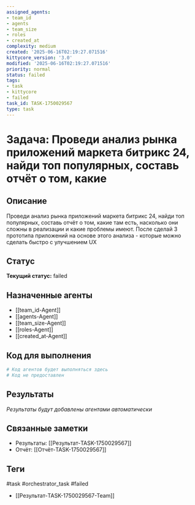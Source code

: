 ```yaml
---
assigned_agents:
- team_id
- agents
- team_size
- roles
- created_at
complexity: medium
created: '2025-06-16T02:19:27.071516'
kittycore_version: '3.0'
modified: '2025-06-16T02:19:27.071516'
priority: normal
status: failed
tags:
- task
- kittycore
- failed
task_id: TASK-1750029567
type: task
---
```


# Задача: Проведи анализ рынка приложений маркета битрикс 24, найди топ популярных, составь отчёт о том, какие

## Описание
Проведи анализ рынка приложений маркета битрикс 24, найди топ популярных, составь отчёт о том, какие там есть, насколько они сложны в реализации и какие проблемы имеют. После сделай 3 прототипа приложений на основе этого анализа - которые можно сделать быстро с улучшением UX

## Статус
**Текущий статус:** failed

## Назначенные агенты
- [[team_id-Agent]]
- [[agents-Agent]]
- [[team_size-Agent]]
- [[roles-Agent]]
- [[created_at-Agent]]

## Код для выполнения
```python
# Код агентов будет выполняться здесь
# Код не предоставлен
```

## Результаты
*Результаты будут добавлены агентами автоматически*

## Связанные заметки
- Результаты: [[Результат-TASK-1750029567]]
- Отчёт: [[Отчёт-TASK-1750029567]]

## Теги
#task #orchestrator_task #failed


- [[Результат-TASK-1750029567-Team]]